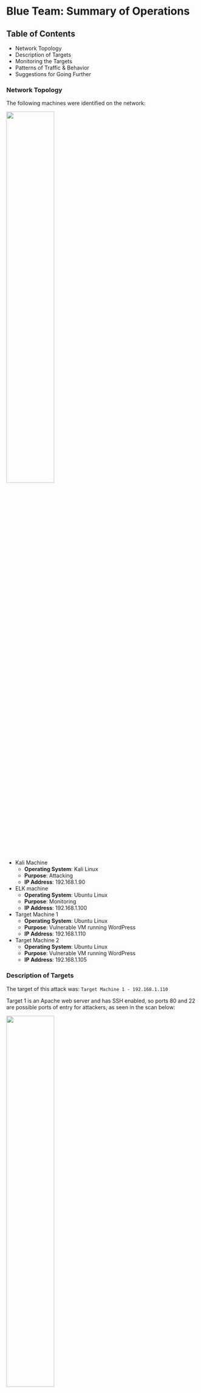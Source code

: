 # Blue Team: Summary of Operations

## Table of Contents
- Network Topology
- Description of Targets
- Monitoring the Targets
- Patterns of Traffic & Behavior
- Suggestions for Going Further

### Network Topology

The following machines were identified on the network:

<img src="https://github.com/edwardhough/wordpress-vuln/blob/main/images/networktopology.png" width=50% height=50%>

- Kali Machine
  - **Operating System**: Kali Linux
  - **Purpose**: Attacking
  - **IP Address**: 192.168.1.90
- ELK machine
  - **Operating System**: Ubuntu Linux
  - **Purpose**: Monitoring
  - **IP Address**: 192.168.1.100
- Target Machine 1
  - **Operating System**: Ubuntu Linux
  - **Purpose**: Vulnerable VM running WordPress
  - **IP Address**: 192.168.1.110
- Target Machine 2
  - **Operating System**: Ubuntu Linux
  - **Purpose**: Vulnerable VM running WordPress
  - **IP Address**: 192.168.1.105

### Description of Targets

The target of this attack was: `Target Machine 1 - 192.168.1.110`

Target 1 is an Apache web server and has SSH enabled, so ports 80 and 22 are possible ports of entry for attackers, as seen in the scan below:

<img src="https://github.com/edwardhough/wordpress-vuln/blob/main/images/image4.png" width=50% height=50%>

### Monitoring the Targets

Traffic to these services should be carefully monitored. To this end, we have implemented the alerts below:

#### HTTP Request Size Monitor
Alert 1 is implemented as follows:
  - **Metric**: HTTP request size
  - **Alert rule**: WHEN sum() of http.request.bytes OVER all documents IS ABOVE 3500 FOR THE LAST 1 minute
  - **Threshold**: Above 3500 bytes for the last 1 minute
  - **Vulnerability Mitigated**: HTTP request smuggling, denial of service condition through high CPU usage
  - **Reliability**: TODO: Does this alert generate lots of false positives/false negatives? Reliability rating - Medium

<img src="https://github.com/edwardhough/wordpress-vuln/blob/main/images/image%2018.png" width=50% height=50%>

#### CPU Usage Monitor
Alert 2 is implemented as follows:
  - **Metric**: CPU usage
  - **Alert rule**: WHEN max() OF system.process.cpu.total.pct OVER all documents IS ABOVE 0.5 FOR THE LAST 5 minutes
  - **Threshold**: Above 0.5 for the last 5 minutes
  - **Vulnerability Mitigated**: Malware performing malicious actions can cause spikes in CPU activity
  - **Reliability**: Does this alert generate lots of false positives/false negatives? Potentially. Reliability rating - Medium

<img src="https://github.com/edwardhough/wordpress-vuln/blob/main/images/image17.png" width=50% height=50%>

#### Excessive HTTP Errors
Alert 3 is implemented as follows:
  - **Metric**: HTTP errors
  - **Alert rule**: WHEN count() GROUPED OVER top 5 'http.response.status_code' IS ABOVE 400 FOR THE LAST 5 minutes
  - **Threshold**: Above 400 errors for the last 5 minutes
  - **Vulnerability Mitigated**: Directory brute forcing
  - **Reliability**: Does this alert generate lots of false positives/false negatives? No. Reliability rating - High

<img src="https://github.com/edwardhough/wordpress-vuln/blob/main/images/image%2019.png" width=50% height=50%>
